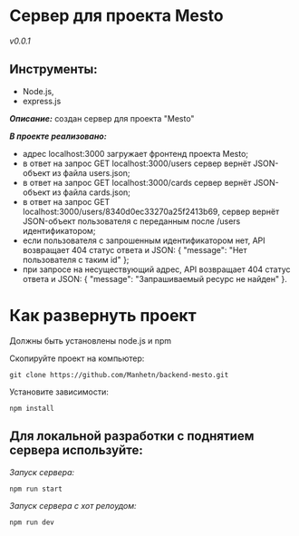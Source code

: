 # Сервер для проекта Mesto

_v0.0.1_

## Инструменты: 
- Node.js, 
- express.js

**_Описание:_** создан сервер для проекта "Mesto"

**_В проекте реализовано:_**
- адрес localhost:3000 загружает фронтенд проекта Mesto;
- в ответ на запрос GET localhost:3000/users сервер вернёт JSON-объект из файла users.json;
- в ответ на запрос GET localhost:3000/cards сервер вернёт JSON-объект из файла cards.json;
- в ответ на запрос GET localhost:3000/users/8340d0ec33270a25f2413b69, сервер вернёт  JSON-объект пользователя с переданным после /users идентификатором;
- если пользователя с запрошенным идентификатором нет, API возвращает 404 статус ответа и JSON: { "message": "Нет пользователя с таким id" };
- при запросе на несуществующий адрес, API возвращает 404 статус ответа и JSON: { "message": "Запрашиваемый ресурс не найден" }.

# Как развернуть проект

Должны быть установлены node.js и npm

Скопируйте проект на компьютер:

```
git clone https://github.com/Manhetn/backend-mesto.git
```

Установите зависимости:

```
npm install
```

## Для локальной разработки с поднятием сервера используйте:

_Запуск сервера:_ 
```
npm run start 
```
_Запуск сервера с хот релоудом:_ 
```
npm run dev
```



